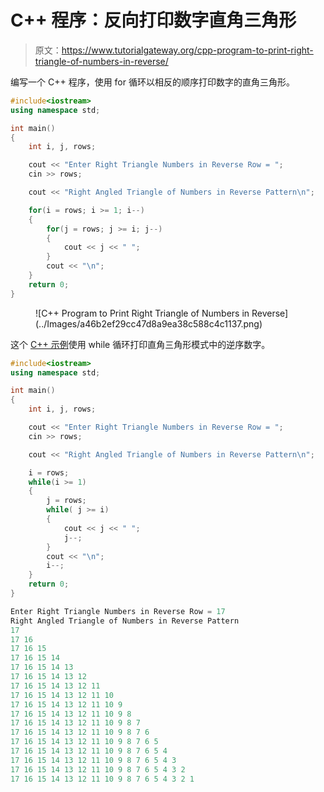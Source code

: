 # C++ 程序：反向打印数字直角三角形

> 原文：<https://www.tutorialgateway.org/cpp-program-to-print-right-triangle-of-numbers-in-reverse/>

编写一个 C++ 程序，使用 for 循环以相反的顺序打印数字的直角三角形。

```cpp
#include<iostream>
using namespace std;

int main()
{
	int i, j, rows;

    cout << "Enter Right Triangle Numbers in Reverse Row = ";
    cin >> rows;

    cout << "Right Angled Triangle of Numbers in Reverse Pattern\n"; 

    for(i = rows; i >= 1; i--)
    {
    	for(j = rows; j >= i; j--)
		{
            cout << j << " ";
        }
        cout << "\n";
    }		
 	return 0;
}
```

<figure class="wp-block-image size-large">![C++ Program to Print Right Triangle of Numbers in Reverse](../Images/a46b2ef29cc47d8a9ea38c588c4c1137.png)</figure>

这个 [C++ 示例](https://www.tutorialgateway.org/cpp-programs/)使用 while 循环打印直角三角形模式中的逆序数字。

```cpp
#include<iostream>
using namespace std;

int main()
{
	int i, j, rows;

    cout << "Enter Right Triangle Numbers in Reverse Row = ";
    cin >> rows;

    cout << "Right Angled Triangle of Numbers in Reverse Pattern\n"; 

    i = rows;
    while(i >= 1)
    {
        j = rows;
    	while( j >= i)
		{
            cout << j << " ";
            j--;
        }
        cout << "\n";
        i--;
    }		
 	return 0;
}
```

```cpp
Enter Right Triangle Numbers in Reverse Row = 17
Right Angled Triangle of Numbers in Reverse Pattern
17 
17 16 
17 16 15 
17 16 15 14 
17 16 15 14 13 
17 16 15 14 13 12 
17 16 15 14 13 12 11 
17 16 15 14 13 12 11 10 
17 16 15 14 13 12 11 10 9 
17 16 15 14 13 12 11 10 9 8 
17 16 15 14 13 12 11 10 9 8 7 
17 16 15 14 13 12 11 10 9 8 7 6 
17 16 15 14 13 12 11 10 9 8 7 6 5 
17 16 15 14 13 12 11 10 9 8 7 6 5 4 
17 16 15 14 13 12 11 10 9 8 7 6 5 4 3 
17 16 15 14 13 12 11 10 9 8 7 6 5 4 3 2 
17 16 15 14 13 12 11 10 9 8 7 6 5 4 3 2 1 
```